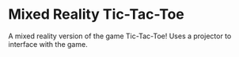 # Mixed Reality Tic-Tac-Toe

A mixed reality version of the game Tic-Tac-Toe! Uses a projector to interface with the game.